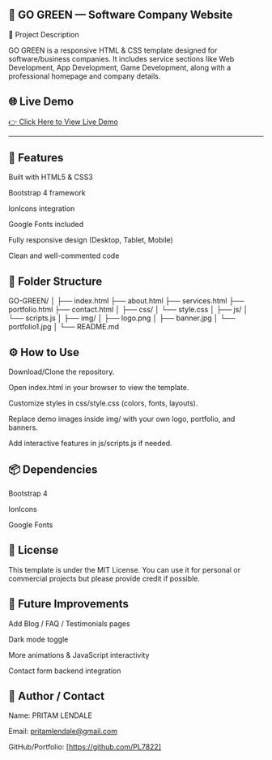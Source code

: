 ## 🌿 GO GREEN — Software Company Website
📌 Project Description

GO GREEN is a responsive HTML & CSS template designed for software/business companies.
It includes service sections like Web Development, App Development, Game Development, along with a professional homepage and company details.

## 🌐 Live Demo  
[👉 Click Here to View Live Demo](https://software-company-web.netlify.app/)

---

## 🚀 Features

Built with HTML5 & CSS3

Bootstrap 4 framework

IonIcons integration

Google Fonts included

Fully responsive design (Desktop, Tablet, Mobile)

Clean and well-commented code

## 📂 Folder Structure
GO-GREEN/
│
├── index.html
├── about.html
├── services.html
├── portfolio.html
├── contact.html
│
├── css/
│   └── style.css
│
├── js/
│   └── scripts.js
│
├── img/
│   ├── logo.png
│   ├── banner.jpg
│   └── portfolio1.jpg
│
└── README.md

## ⚙️ How to Use

Download/Clone the repository.

Open index.html in your browser to view the template.

Customize styles in css/style.css (colors, fonts, layouts).

Replace demo images inside img/ with your own logo, portfolio, and banners.

Add interactive features in js/scripts.js if needed.

## 📦 Dependencies

Bootstrap 4

IonIcons

Google Fonts

## 📜 License

This template is under the MIT License.
You can use it for personal or commercial projects but please provide credit if possible.

## 🔮 Future Improvements

Add Blog / FAQ / Testimonials pages

Dark mode toggle

More animations & JavaScript interactivity

Contact form backend integration

## 👤 Author / Contact

Name: PRITAM LENDALE 

Email: pritamlendale@gmail.com

GitHub/Portfolio: [https://github.com/PL7822]
